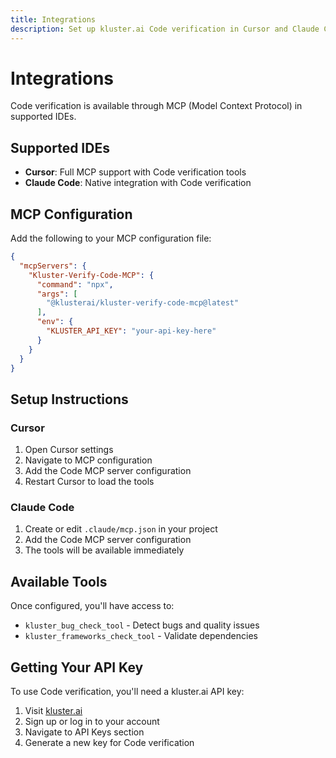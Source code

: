 ```yaml
---
title: Integrations
description: Set up kluster.ai Code verification in Cursor and Claude Code using MCP.
---
```


# Integrations

Code verification is available through MCP (Model Context Protocol) in supported IDEs.

## Supported IDEs

- **Cursor**: Full MCP support with Code verification tools
- **Claude Code**: Native integration with Code verification

## MCP Configuration

Add the following to your MCP configuration file:

```json
{
  "mcpServers": {
    "Kluster-Verify-Code-MCP": {
      "command": "npx",
      "args": [
        "@klusterai/kluster-verify-code-mcp@latest"
      ],
      "env": {
        "KLUSTER_API_KEY": "your-api-key-here"
      }
    }
  }
}
```

## Setup Instructions

### Cursor

1. Open Cursor settings
2. Navigate to MCP configuration
3. Add the Code MCP server configuration
4. Restart Cursor to load the tools

### Claude Code

1. Create or edit `.claude/mcp.json` in your project
2. Add the Code MCP server configuration
3. The tools will be available immediately

## Available Tools

Once configured, you'll have access to:

- `kluster_bug_check_tool` - Detect bugs and quality issues
- `kluster_frameworks_check_tool` - Validate dependencies

## Getting Your API Key

To use Code verification, you'll need a kluster.ai API key:

1. Visit [kluster.ai](https://kluster.ai)
2. Sign up or log in to your account
3. Navigate to API Keys section
4. Generate a new key for Code verification